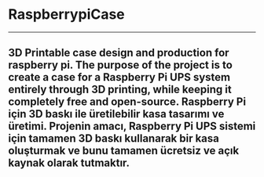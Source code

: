 # RaspberrypiCase
---
3D Printable case design and production for raspberry pi.
The purpose of the project is to create a case for a Raspberry Pi UPS system entirely through 3D printing, while keeping it completely free and open-source.
Raspberry Pi için 3D baskı ile üretilebilir kasa tasarımı ve üretimi. Projenin amacı, Raspberry Pi UPS sistemi için tamamen 3D baskı kullanarak bir kasa oluşturmak ve bunu tamamen ücretsiz ve açık kaynak olarak tutmaktır.
---
